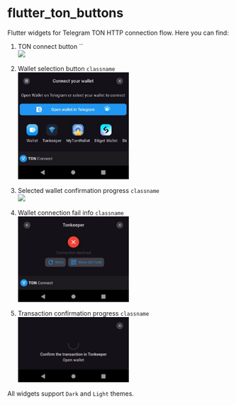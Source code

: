 # flutter_ton_buttons

Flutter widgets for Telegram TON HTTP connection flow. Here you can find:
1. TON connect button ``
     <br>
     <img src="https://github.com/aap17/flutter_ton_buttons/blob/images/flutter_ton_buttons/1.1.jpg" width="150"/>

2. Wallet selection button `classname`
     <br>
     <img src="https://github.com/aap17/flutter_ton_buttons/blob/images/flutter_ton_buttons/2.1.jpg" width="250"/>
     
3. Selected wallet confirmation progress `classname`
     <br>
     <img src="https://github.com/aap17/flutter_ton_buttons/blob/images/flutter_ton_buttons/3.1.jpg"  width="250"/>
     
4. Wallet connection fail info `classname`
     <br>
     <img src="https://github.com/aap17/flutter_ton_buttons/blob/images/flutter_ton_buttons/5.1.jpg" width="250"/>

4. Transaction confirmation progress `classname`
     <br>
     <img src="https://github.com/aap17/flutter_ton_buttons/blob/images/flutter_ton_buttons/4.1.jpg" width="250"/>
     

All widgets support `Dark` and `Light` themes.
